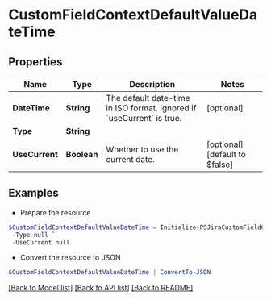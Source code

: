 # CustomFieldContextDefaultValueDateTime
## Properties

Name | Type | Description | Notes
------------ | ------------- | ------------- | -------------
**DateTime** | **String** | The default date-time in ISO format. Ignored if &#x60;useCurrent&#x60; is true. | [optional] 
**Type** | **String** |  | 
**UseCurrent** | **Boolean** | Whether to use the current date. | [optional] [default to $false]

## Examples

- Prepare the resource
```powershell
$CustomFieldContextDefaultValueDateTime = Initialize-PSJiraCustomFieldContextDefaultValueDateTime  -DateTime null `
 -Type null `
 -UseCurrent null
```

- Convert the resource to JSON
```powershell
$CustomFieldContextDefaultValueDateTime | ConvertTo-JSON
```

[[Back to Model list]](../README.md#documentation-for-models) [[Back to API list]](../README.md#documentation-for-api-endpoints) [[Back to README]](../README.md)

